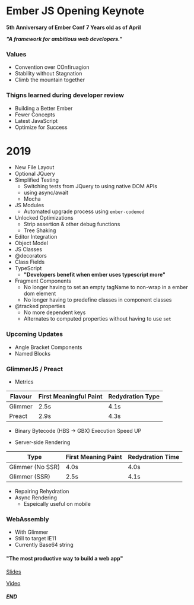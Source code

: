 # Ember JS Opening Keynote

**5th Anniversary of Ember Conf**
**7 Years old as of April**

***"A framework for ambitious web developers."***

### Values
- Convention over COnfiruagion
- Stability without Stagnation
- Climb the mountain together

### Thigns learned during developer review
- Building a Better Ember
- Fewer Concepts
- Latest JavaScript
- Optimize for Success

# 2019
- New File Layout
- Optional JQuery
- Simplified Testing
   - Switching tests from JQuery to using native DOM APIs
   - using async/await
   - Mocha
- JS Modules
   - Automated upgrade process using `ember-codemod`
- Unlocked Optimizations
   - Strip assertion & other debug functions
   - Tree Shaking
- Editor Integration
- Object Model
- JS Classes
- @decorators
- Class Fields
- TypeScript
  - **"Developers benefit when ember uses typescript more"**
- Fragment Components
   - No longer having to set an empty tagName to non-wrap in a ember dom element
   - No longer having to predefine classes in component classes
- @tracked properties
  - No more dependent keys
  - Alternates to computed properties without having to use `set`

### Upcoming Updates
- Angle Bracket Components
- Named Blocks

### GlimmerJS / Preact
- Metrics

| Flavour | First Meaningful Paint | Redydration Type |
| --- | --- | --- |
| Glimmer | 2.5s | 4.1s |
| Preact | 2.9s | 4.3s |

- Binary Bytecode (HBS -> GBX) Execution Speed UP

- Server-side Rendering

| Type | First Meaning Paint | Redydration Time |
| --- | --- | --- |
| Glimmer (No SSR) | 4.0s | 4.0s |
| Glimmer (SSR) | 2.5s | 4.1s |

- Repairing Rehydration
- Async Rendering
   - Espeically useful on mobile

### WebAssembly
- With Glimmer
- Still to target IE11
- Currently Base64 string

#### "The most productive way to build a web app"

[Slides](https://speakerdeck.com/tomdale/emberconf-2018-keynote)

[Video](https://youtu.be/qfnkDyHVJzs?t=1h2m25s)

##### END
